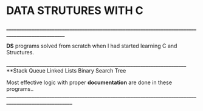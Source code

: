 # DATA STRUTURES WITH C
**__________________________________________________________________________________________________**

**DS** programs solved from scratch when I had started learning C and Structures.

**_______________________________________________________________________**
               **Stack Queue Linked Lists Binary Search Tree 

Most effective logic with proper **documentation** are done in these programs..
**_____________________________________________________________________________________________________**


